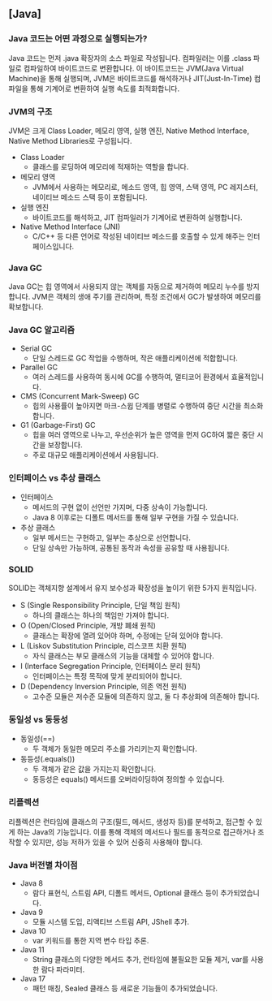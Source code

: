 ## [Java]

### Java 코드는 어떤 과정으로 실행되는가?
Java 코드는 먼저 .java 확장자의 소스 파일로 작성됩니다.
컴파일러는 이를 .class 파일로 컴파일하여 바이트코드로 변환합니다.
이 바이트코드는 JVM(Java Virtual Machine)을 통해 실행되며, JVM은 바이트코드를 해석하거나 JIT(Just-In-Time) 컴파일을 통해 기계어로 변환하여 실행 속도를 최적화합니다.


### JVM의 구조
JVM은 크게 Class Loader, 메모리 영역, 실행 엔진, Native Method Interface, Native Method Libraries로 구성됩니다.
- Class Loader
  - 클래스를 로딩하여 메모리에 적재하는 역할을 합니다.
- 메모리 영역
  - JVM에서 사용하는 메모리로, 메소드 영역, 힙 영역, 스택 영역, PC 레지스터, 네이티브 메소드 스택 등이 포함됩니다.
- 실행 엔진
  - 바이트코드를 해석하고, JIT 컴파일러가 기계어로 변환하여 실행합니다.
- Native Method Interface (JNI)
  - C/C++ 등 다른 언어로 작성된 네이티브 메소드를 호출할 수 있게 해주는 인터페이스입니다.


### Java GC
Java GC는 힙 영역에서 사용되지 않는 객체를 자동으로 제거하여 메모리 누수를 방지합니다.
JVM은 객체의 생애 주기를 관리하며, 특정 조건에서 GC가 발생하여 메모리를 확보합니다.


### Java GC 알고리즘
- Serial GC
  - 단일 스레드로 GC 작업을 수행하며, 작은 애플리케이션에 적합합니다.
- Parallel GC
  - 여러 스레드를 사용하여 동시에 GC를 수행하여, 멀티코어 환경에서 효율적입니다.
- CMS (Concurrent Mark-Sweep) GC
  - 힙의 사용률이 높아지면 마크-스윕 단계를 병렬로 수행하여 중단 시간을 최소화합니다.
- G1 (Garbage-First) GC
  - 힙을 여러 영역으로 나누고, 우선순위가 높은 영역을 먼저 GC하여 짧은 중단 시간을 보장합니다.
  - 주로 대규모 애플리케이션에서 사용됩니다.


### 인터페이스 vs 추상 클래스
- 인터페이스
  - 메서드의 구현 없이 선언만 가지며, 다중 상속이 가능합니다.
  - Java 8 이후로는 디폴트 메서드를 통해 일부 구현을 가질 수 있습니다.
- 추상 클래스
  - 일부 메서드는 구현하고, 일부는 추상으로 선언합니다.
  - 단일 상속만 가능하며, 공통된 동작과 속성을 공유할 때 사용됩니다.


### SOLID
SOLID는 객체지향 설계에서 유지 보수성과 확장성을 높이기 위한 5가지 원칙입니다.

- S (Single Responsibility Principle, 단일 책임 원칙)
  - 하나의 클래스는 하나의 책임만 가져야 합니다.
- O (Open/Closed Principle, 개방 폐쇄 원칙)
  - 클래스는 확장에 열려 있어야 하며, 수정에는 닫혀 있어야 합니다.
- L (Liskov Substitution Principle, 리스코프 치환 원칙)
  - 자식 클래스는 부모 클래스의 기능을 대체할 수 있어야 합니다.
- I (Interface Segregation Principle, 인터페이스 분리 원칙)
  - 인터페이스는 특정 목적에 맞게 분리되어야 합니다.
- D (Dependency Inversion Principle, 의존 역전 원칙)
  - 고수준 모듈은 저수준 모듈에 의존하지 않고, 둘 다 추상화에 의존해야 합니다.


### 동일성 vs 동등성
- 동일성(==)
  - 두 객체가 동일한 메모리 주소를 가리키는지 확인합니다.
- 동등성(.equals())
  - 두 객체가 같은 값을 가지는지 확인합니다. 
  - 동등성은 equals() 메서드를 오버라이딩하여 정의할 수 있습니다.


### 리플렉션
리플렉션은 런타임에 클래스의 구조(필드, 메서드, 생성자 등)를 분석하고, 접근할 수 있게 하는 Java의 기능입니다.
이를 통해 객체의 메서드나 필드를 동적으로 접근하거나 조작할 수 있지만, 성능 저하가 있을 수 있어 신중히 사용해야 합니다.


### Java 버전별 차이점
- Java 8
  - 람다 표현식, 스트림 API, 디폴트 메서드, Optional 클래스 등이 추가되었습니다.
- Java 9
  - 모듈 시스템 도입, 리액티브 스트림 API, JShell 추가.
- Java 10
  - var 키워드를 통한 지역 변수 타입 추론.
- Java 11
  - String 클래스의 다양한 메서드 추가, 런타임에 불필요한 모듈 제거, var를 사용한 람다 파라미터.
- Java 17
  - 패턴 매칭, Sealed 클래스 등 새로운 기능들이 추가되었습니다.
